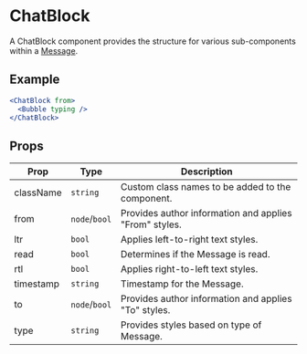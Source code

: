 # ChatBlock

A ChatBlock component provides the structure for various sub-components within a [Message](./Message.md).


## Example

```jsx
<ChatBlock from>
  <Bubble typing />
</ChatBlock>
```


## Props

| Prop | Type | Description |
| --- | --- | --- |
| className | `string` | Custom class names to be added to the component. |
| from | `node`/`bool` | Provides author information and applies "From" styles. |
| ltr | `bool` | Applies left-to-right text styles. |
| read | `bool` | Determines if the Message is read. |
| rtl | `bool` | Applies right-to-left text styles. |
| timestamp | `string` | Timestamp for the Message. |
| to | `node`/`bool` | Provides author information and applies "To" styles. |
| type | `string` | Provides styles based on type of Message. |
